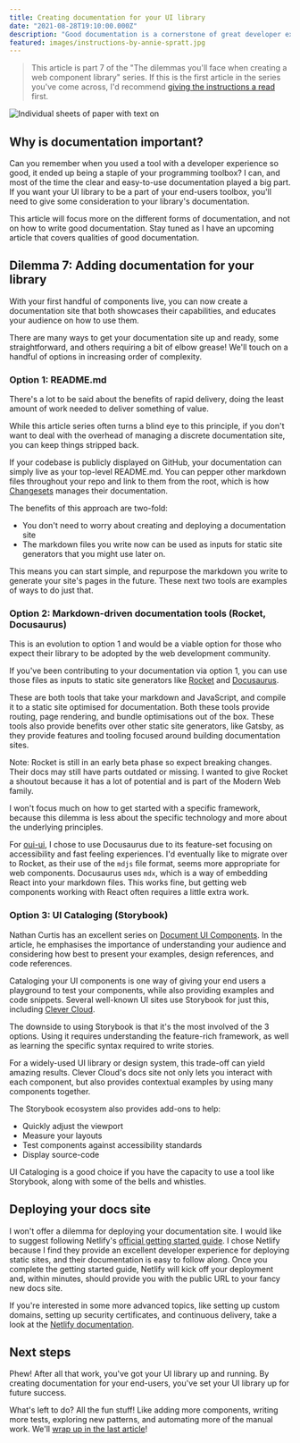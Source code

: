 ```yaml
---
title: Creating documentation for your UI library
date: "2021-08-28T19:10:00.000Z"
description: "Good documentation is a cornerstone of great developer experience, and great developer experience will encourage developers to stick with your library. This article offers different documentation options (from the very simple, to the more involved) to help you get your library well-documented and set up for success."
featured: images/instructions-by-annie-spratt.jpg
---
```


> This article is part 7 of the "The dilemmas you'll face when creating a web component library" series. If this is the first article in the series you've come across, I'd recommend [giving the instructions a read](/000-the-dilemmas-you'll-face-when-creating-a-web-component-library) first.

![Individual sheets of paper with text on](images/instructions-by-annie-spratt.jpg "Photo by [Annie Spratt](https://unsplash.com/@anniespratt?utm_source=unsplash&utm_medium=referral&utm_content=creditCopyText)")

## Why is documentation important?

Can you remember when you used a tool with a developer experience so good, it ended up being a staple of your programming toolbox? I can, and most of the time the clear and easy-to-use documentation played a big part. If you want your UI library to be a part of your end-users toolbox, you'll need to give some consideration to your library's documentation.

This article will focus more on the different forms of documentation, and not on how to write good documentation. Stay tuned as I have an upcoming article that covers qualities of good documentation.

## Dilemma 7: Adding documentation for your library

With your first handful of components live, you can now create a documentation site that both showcases their capabilities, and educates your audience on how to use them.

There are many ways to get your documentation site up and ready, some straightforward, and others requiring a bit of elbow grease! We'll touch on a handful of options in increasing order of complexity.

### Option 1: README.md

There's a lot to be said about the benefits of rapid delivery, doing the least amount of work needed to deliver something of value.

While this article series often turns a blind eye to this principle, if you don't want to deal with the overhead of managing a discrete documentation site, you can keep things stripped back.

If your codebase is publicly displayed on GitHub, your documentation can simply live as your top-level README.md. You can pepper other markdown files throughout your repo and link to them from the root, which is how [Changesets](https://github.com/atlassian/changesets) manages their documentation.

The benefits of this approach are two-fold:

- You don't need to worry about creating and deploying a documentation site
- The markdown files you write now can be used as inputs for static site generators that you might use later on.

This means you can start simple, and repurpose the markdown you write to generate your site's pages in the future. These next two tools are examples of ways to do just that.

### Option 2: Markdown-driven documentation tools (Rocket, Docusaurus)

This is an evolution to option 1 and would be a viable option for those who expect their library to be adopted by the web development community.

If you've been contributing to your documentation via option 1, you can use those files as inputs to static site generators like [Rocket](https://rocket.modern-web.dev/guides/) and [Docusaurus](https://docusaurus.io/).

These are both tools that take your markdown and JavaScript, and compile it to a static site optimised for documentation. Both these tools provide routing, page rendering, and bundle optimisations out of the box. These tools also provide benefits over other static site generators, like Gatsby, as they provide features and tooling focused around building documentation sites.

Note: Rocket is still in an early beta phase so expect breaking changes. Their docs may still have parts outdated or missing. I wanted to give Rocket a shoutout because it has a lot of potential and is part of the Modern Web family.

I won't focus much on how to get started with a specific framework, because this dilemma is less about the specific technology and more about the underlying principles.

For [oui-ui](https://oui-ui.netlify.app/), I chose to use Docusaurus due to its feature-set focusing on accessibility and fast feeling experiences. I'd eventually like to migrate over to Rocket, as their use of the `mdjs` file format, seems more appropriate for web components. Docusaurus uses `mdx`, which is a way of embedding React into your markdown files. This works fine, but getting web components working with React often requires a little extra work.

### Option 3: UI Cataloging (Storybook)

Nathan Curtis has an excellent series on [Document UI Components](https://medium.com/eightshapes-llc/documenting-components-9fe59b80c015). In the article, he emphasises the importance of understanding your audience and considering how best to present your examples, design references, and code references.

Cataloging your UI components is one way of giving your end users a playground to test your components, while also providing examples and code snippets. Several well-known UI sites use Storybook for just this, including [Clever Cloud](https://www.clever-cloud.com/doc/clever-components/).

The downside to using Storybook is that it's the most involved of the 3 options. Using it requires understanding the feature-rich framework, as well as learning the specific syntax required to write stories.

For a widely-used UI library or design system, this trade-off can yield amazing results. Clever Cloud's docs site not only lets you interact with each component, but also provides contextual examples by using many components together.

The Storybook ecosystem also provides add-ons to help:

- Quickly adjust the viewport
- Measure your layouts
- Test components against accessibility standards
- Display source-code

UI Cataloging is a good choice if you have the capacity to use a tool like Storybook, along with some of the bells and whistles.

## Deploying your docs site

I won't offer a dilemma for deploying your documentation site. I would like to suggest following Netlify's [official getting started guide](https://www.netlify.com/blog/2016/09/29/a-step-by-step-guide-deploying-on-netlify/). I chose Netlify because I find they provide an excellent developer experience for deploying static sites, and their documentation is easy to follow along. Once you complete the getting started guide, Netlify will kick off your deployment and, within minutes, should provide you with the public URL to your fancy new docs site.

If you're interested in some more advanced topics, like setting up custom domains, setting up security certificates, and continuous delivery, take a look at the [Netlify documentation](https://docs.netlify.com/).

## Next steps

Phew! After all that work, you've got your UI library up and running. By creating documentation for your end-users, you've set your UI library up for future success.

What's left to do? All the fun stuff! Like adding more components, writing more tests, exploring new patterns, and automating more of the manual work. We'll [wrap up in the last article](./008-conclusion-the-dilemmas-you'll-face-when-creating-a-web-component-library)!
